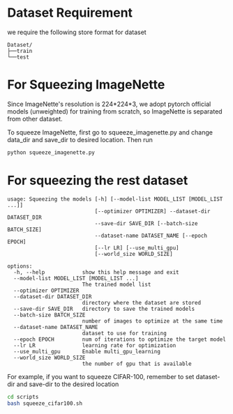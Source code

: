 # Dataset Requirement
we require the following store format for dataset
```plain_text
Dataset/
├──train
└──test
```
# For Squeezing ImageNette
Since ImageNette's resolution is 224\*224\*3, we adopt pytorch official models (unweighted) for training from scratch, so ImageNette is separated from other dataset.  

To squeeze ImageNette, first go to squeeze_imagenette.py and change data_dir and save_dir to desired location. Then run
```sh
python squeeze_imagenette.py
```


# For squeezing the rest dataset
```
usage: Squeezing the models [-h] [--model-list MODEL_LIST [MODEL_LIST ...]]
                            [--optimizer OPTIMIZER] --dataset-dir DATASET_DIR
                            --save-dir SAVE_DIR [--batch-size BATCH_SIZE]
                            --dataset-name DATASET_NAME [--epoch EPOCH]
                            [--lr LR] [--use_multi_gpu]
                            [--world_size WORLD_SIZE]

options:
  -h, --help            show this help message and exit
  --model-list MODEL_LIST [MODEL_LIST ...]
                        The trained model list
  --optimizer OPTIMIZER
  --dataset-dir DATASET_DIR
                        directory where the dataset are stored
  --save-dir SAVE_DIR   directory to save the trained models
  --batch-size BATCH_SIZE
                        number of images to optimize at the same time
  --dataset-name DATASET_NAME
                        dataset to use for training
  --epoch EPOCH         num of iterations to optimize the target model
  --lr LR               learning rate for optimization
  --use_multi_gpu       Enable multi_gpu_learning
  --world_size WORLD_SIZE
                        the number of gpu that is available
```
For example, if you want to squeeze CIFAR-100, remember to set dataset-dir and save-dir to the desired location
```sh
cd scripts
bash squeeze_cifar100.sh
```
